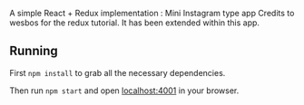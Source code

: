 A simple React + Redux implementation : Mini Instagram type app 
Credits to wesbos for the redux tutorial. It has been extended within this app.

## Running

First `npm install` to grab all the necessary dependencies. 

Then run `npm start` and open <localhost:4001> in your browser.
